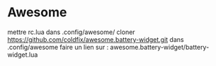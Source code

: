 # Awesome
mettre rc.lua dans .config/awesome/
cloner https://github.com/coldfix/awesome.battery-widget.git dans .config/awesome
faire un lien sur : awesome.battery-widget/battery-widget.lua 
